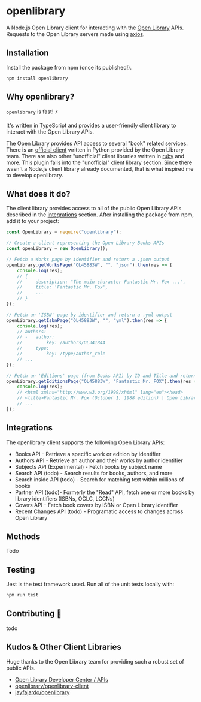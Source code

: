 # openlibrary
A Node.js Open Library client for interacting with the [Open Library](https://openlibrary.org/developers/api) APIs. Requests to the Open Library servers made using [axios](https://www.npmjs.com/package/axios).

## Installation
Install the package from npm (once its published!).

```shell
npm install openlibrary
```

## Why openlibrary?
`openlibrary` is fast! ⚡

It's written in TypeScript and provides a user-friendly client library to interact with the Open Library APIs.

The Open Library provides API access to several "book" related services. There is an [official client](https://github.com/internetarchive/openlibrary-client) written in Python provided by the Open Library team. There are also other "unofficial" client libraries written in [ruby](https://github.com/jayfajardo/openlibrary) and more. This plugin falls into the "unofficial" client library section. Since there wasn't a Node.js client library already documented, that is what inspired me to develop openlibrary.

## What does it do?
The client library provides access to all of the public Open Library APIs described in the [integrations](#Integrations) section. After installing the package from npm, add it to your project:

```js
const OpenLibrary = require("openlibrary");

// Create a client representing the Open Library Books APIs
const openLibrary = new OpenLibrary();

// Fetch a Works page by identifier and return a .json output
openLibrary.getWorksPage("OL45883W", "", "json").then(res => {
    console.log(res);
    // { 
    //     description: "The main character Fantastic Mr. Fox ...",
    //     title: 'Fantastic Mr. Fox',
    //     ...
    // }
});

// Fetch an 'ISBN' page by identifier and return a .yml output
openLibrary.getIsbnPage("OL45883W", "", "yml").then(res => {
    console.log(res);
    // authors:
    // -   author:
    //         key: /authors/OL34184A
    //     type:
    //         key: /type/author_role
    // ...
});

// Fetch an 'Editions' page (from Books API) by ID and Title and return HTML
openLibrary.getEditionsPage("OL45883W", "Fantastic_Mr._FOX").then(res => {
    console.log(res);
    // <html xmlns="http://www.w3.org/1999/xhtml" lang="en"><head>
    // <title>Fantastic Mr. Fox (October 1, 1988 edition) | Open Library</title>
    // ...
});
```

## Integrations
The openlibrary client supports the following Open Library APIs:

- Books API - Retrieve a specific work or edition by identifier
- Authors API - Retrieve an author and their works by author identifier
- Subjects API (Experimental) - Fetch books by subject name
- Search API (todo) - Search results for books, authors, and more
- Search inside API (todo) - Search for matching text within millions of books
- Partner API (todo)- Formerly the "Read" API, fetch one or more books by library identifiers (ISBNs, OCLC, LCCNs)
- Covers API - Fetch book covers by ISBN or Open Library identifier
- Recent Changes API (todo) - Programatic access to changes across Open Library

## Methods
Todo

## Testing
Jest is the test framework used. Run all of the unit tests locally with:

```bash
npm run test
```

## Contributing 🌱

todo

## Kudos & Other Client Libraries
Huge thanks to the Open Library team for providing such a robust set of public APIs.

- [Open Library Developer Center / APIs](https://openlibrary.org/developers/api)
- [openlibrary/openlibrary-client](https://github.com/internetarchive/openlibrary-client#other-client-libraries)
- [jayfajardo/openlibrary](https://github.com/jayfajardo/openlibrary)